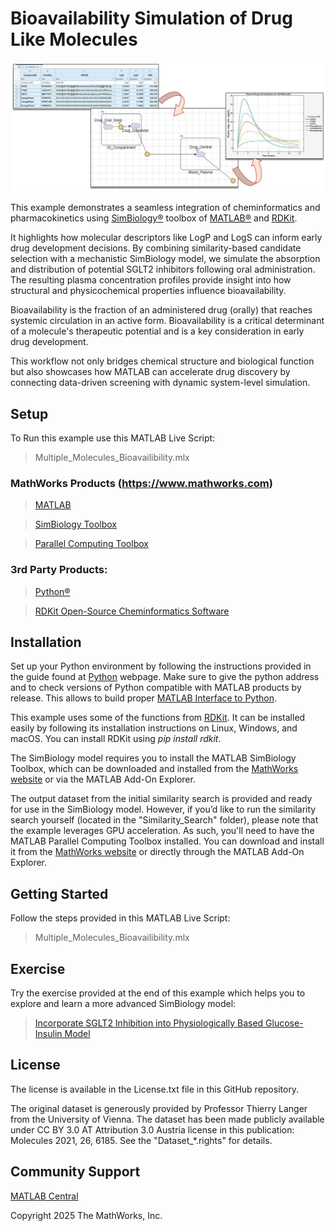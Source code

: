 #  Bioavailability Simulation of Drug Like Molecules
![alt text](Simbiology_Diagram.jpg)

This example demonstrates a seamless integration of cheminformatics and pharmacokinetics using [SimBiology&reg;](https://www.mathworks.com/products/simbiology.html) toolbox of [MATLAB&reg;](https://matlab.mathworks.com/) and [RDKit](https://www.rdkit.org/). 

It highlights how molecular descriptors like LogP and LogS can inform early drug development decisions. By combining similarity-based candidate selection with a mechanistic SimBiology model, we simulate the absorption and distribution of potential SGLT2 inhibitors following oral administration. The resulting plasma concentration profiles provide insight into how structural and physicochemical properties influence bioavailability. 

Bioavailability is the fraction of an administered drug (orally) that reaches systemic circulation in an active form. Bioavailability is a critical determinant of a molecule's therapeutic potential and is a key consideration in early drug development. 

This workflow not only bridges chemical structure and biological function but also showcases how MATLAB can accelerate drug discovery by connecting data-driven screening with dynamic system-level simulation.


## Setup 
To Run this example use this MATLAB Live Script: 
> Multiple_Molecules_Bioavailibility.mlx  

### MathWorks Products (https://www.mathworks.com)

> [MATLAB](https://www.mathworks.com/products/matlab.html)

> [SimBiology Toolbox](https://www.mathworks.com/products/simbiology.html)

> [Parallel Computing Toolbox](https://www.mathworks.com/products/parallel-computing.html)

### 3rd Party Products:

> [Python&reg;](https://www.python.org/)

> [RDKit Open-Source Cheminformatics Software](https://www.rdkit.org/)

## Installation
Set up your Python environment by following the instructions provided in the guide found at [Python](https://www.python.org/) webpage. Make sure to give the python address and to check versions of Python compatible with MATLAB products by release. This allows to build proper [MATLAB Interface to Python](https://www.mathworks.com/support/requirements/python-compatibility.html). 

This example uses some of the functions from [RDKit](https://www.rdkit.org/). It can be installed easily by following its installation instructions on Linux, Windows, and macOS. You can install RDKit using _pip install rdkit_.

The SimBiology model requires you to install the MATLAB SimBiology Toolbox, which can be downloaded and installed from the [MathWorks website](https://www.mathworks.com/products/parallel-computing.html) or via the MATLAB Add-On Explorer.


The output dataset from the initial similarity search is provided and ready for use in the SimBiology model. However, if you’d like to run the similarity search yourself (located in the "Similarity_Search" folder), please note that the example leverages GPU acceleration. As such, you'll need to have the MATLAB Parallel Computing Toolbox installed. You can download and install it from the [MathWorks website](https://www.mathworks.com/products/parallel-computing.html) or directly through the MATLAB Add-On Explorer.


## Getting Started 
Follow the steps provided in this MATLAB Live Script:
> Multiple_Molecules_Bioavailibility.mlx    

## Exercise
Try the exercise provided at the end of this example which helps you to explore and learn a more advanced SimBiology model:

>[Incorporate SGLT2 Inhibition into Physiologically Based Glucose-Insulin Model](https://www.mathworks.com/help/simbio/ug/build-sglt2-glucose-insulin-model.html)

## License
The license is available in the License.txt file in this GitHub repository.

The original dataset is generously provided by Professor Thierry Langer from the University of Vienna. 
The dataset has been made publicly available under CC BY 3.0 AT Attribution 3.0 Austria license in this publication: Molecules 2021, 26, 6185. See the "Dataset_*.rights" for details.

## Community Support
[MATLAB Central](https://www.mathworks.com/matlabcentral)


Copyright 2025 The MathWorks, Inc.







